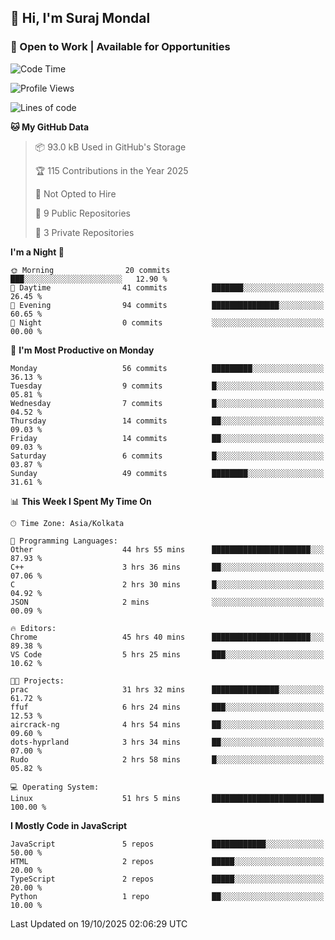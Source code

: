 ## 👋 Hi, I'm Suraj Mondal
### 🚀 Open to Work | Available for Opportunities

<!--START_SECTION:waka-->
![Code Time](http://img.shields.io/badge/Code%20Time-95%20hrs%203%20mins-blue)

![Profile Views](http://img.shields.io/badge/Profile%20Views-215-blue)

![Lines of code](https://img.shields.io/badge/From%20Hello%20World%20I%27ve%20Written-100.3%20thousand%20lines%20of%20code-blue)

**🐱 My GitHub Data** 

> 📦 93.0 kB Used in GitHub's Storage 
 > 
> 🏆 115 Contributions in the Year 2025
 > 
> 🚫 Not Opted to Hire
 > 
> 📜 9 Public Repositories 
 > 
> 🔑 3 Private Repositories 
 > 
**I'm a Night 🦉** 

```text
🌞 Morning                20 commits          ███░░░░░░░░░░░░░░░░░░░░░░   12.90 % 
🌆 Daytime                41 commits          ███████░░░░░░░░░░░░░░░░░░   26.45 % 
🌃 Evening                94 commits          ███████████████░░░░░░░░░░   60.65 % 
🌙 Night                  0 commits           ░░░░░░░░░░░░░░░░░░░░░░░░░   00.00 % 
```
📅 **I'm Most Productive on Monday** 

```text
Monday                   56 commits          █████████░░░░░░░░░░░░░░░░   36.13 % 
Tuesday                  9 commits           █░░░░░░░░░░░░░░░░░░░░░░░░   05.81 % 
Wednesday                7 commits           █░░░░░░░░░░░░░░░░░░░░░░░░   04.52 % 
Thursday                 14 commits          ██░░░░░░░░░░░░░░░░░░░░░░░   09.03 % 
Friday                   14 commits          ██░░░░░░░░░░░░░░░░░░░░░░░   09.03 % 
Saturday                 6 commits           █░░░░░░░░░░░░░░░░░░░░░░░░   03.87 % 
Sunday                   49 commits          ████████░░░░░░░░░░░░░░░░░   31.61 % 
```


📊 **This Week I Spent My Time On** 

```text
🕑︎ Time Zone: Asia/Kolkata

💬 Programming Languages: 
Other                    44 hrs 55 mins      ██████████████████████░░░   87.93 % 
C++                      3 hrs 36 mins       ██░░░░░░░░░░░░░░░░░░░░░░░   07.06 % 
C                        2 hrs 30 mins       █░░░░░░░░░░░░░░░░░░░░░░░░   04.92 % 
JSON                     2 mins              ░░░░░░░░░░░░░░░░░░░░░░░░░   00.09 % 

🔥 Editors: 
Chrome                   45 hrs 40 mins      ██████████████████████░░░   89.38 % 
VS Code                  5 hrs 25 mins       ███░░░░░░░░░░░░░░░░░░░░░░   10.62 % 

🐱‍💻 Projects: 
prac                     31 hrs 32 mins      ███████████████░░░░░░░░░░   61.72 % 
ffuf                     6 hrs 24 mins       ███░░░░░░░░░░░░░░░░░░░░░░   12.53 % 
aircrack-ng              4 hrs 54 mins       ██░░░░░░░░░░░░░░░░░░░░░░░   09.60 % 
dots-hyprland            3 hrs 34 mins       ██░░░░░░░░░░░░░░░░░░░░░░░   07.00 % 
Rudo                     2 hrs 58 mins       █░░░░░░░░░░░░░░░░░░░░░░░░   05.82 % 

💻 Operating System: 
Linux                    51 hrs 5 mins       █████████████████████████   100.00 % 
```

**I Mostly Code in JavaScript** 

```text
JavaScript               5 repos             ████████████░░░░░░░░░░░░░   50.00 % 
HTML                     2 repos             █████░░░░░░░░░░░░░░░░░░░░   20.00 % 
TypeScript               2 repos             █████░░░░░░░░░░░░░░░░░░░░   20.00 % 
Python                   1 repo              ██░░░░░░░░░░░░░░░░░░░░░░░   10.00 % 
```




 Last Updated on 19/10/2025 02:06:29 UTC
<!--END_SECTION:waka-->
